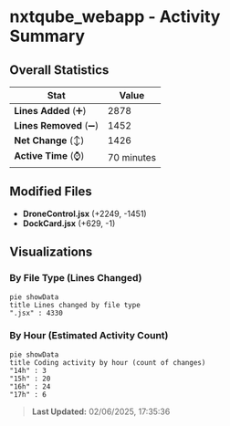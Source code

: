 # nxtqube_webapp - Activity Summary 

## Overall Statistics

| Stat                   | Value                                                             |
| ---------------------- | ----------------------------------------------------------------- |
| **Lines Added** (➕)   | 2878                                          |
| **Lines Removed** (➖) | 1452                                        |
| **Net Change** (↕)    | 1426                |
| **Active Time** (⌚)   | 70 minutes |


## Modified Files
- **DroneControl.jsx** (+2249, -1451)
- **DockCard.jsx** (+629, -1)

## Visualizations

### By File Type (Lines Changed)

```mermaid
pie showData
title Lines changed by file type
".jsx" : 4330
```

### By Hour (Estimated Activity Count)

```mermaid
pie showData
title Coding activity by hour (count of changes)
"14h" : 3
"15h" : 20
"16h" : 24
"17h" : 6
```


> **Last Updated:** 02/06/2025, 17:35:36
